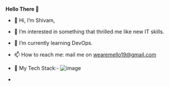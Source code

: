 **Hello There 👋**
- 👋 Hi, I’m Shivam,
- 👀 I’m interested in something that thrilled me like new IT skills.
- 🌱 I’m currently learning DevOps.
- 📫 How to reach me: mail me on wearemello19@gmail.com
- 🚀 My Tech Stack:- ![image](https://github.com/ShivamWakade/ShivamWakade/assets/142614582/8a4c8fb4-c71a-4a3b-9e94-67b5247f6329)

- 

<!---
ShivamWakade/ShivamWakade is a ✨ special ✨ repository because its `README.md` (this file) appears on your GitHub profile.
You can click the Preview link to take a look at your changes.
--->
